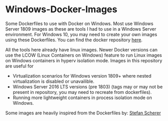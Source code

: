 # Windows-Docker-Images
Some Dockerfiles to use with Docker on Windows. Most use Windows Server 1809 images as these are tools I had to use in a Windows Server environment. For Windows 10, you may need to create your own images using these Dockerfiles. You can find the docker repository [here](https://hub.docker.com/u/yamackurtulus). 

All the tools here already have linux images. Newer Docker versions can use the LCOW (Linux Containers on Windows) feature to run Linux images on Windows containers in hyperv isolation mode. Images in this repository are useful for

 - Virtualization scenarios for Windows version 1809+ where nested virtualization is disabled or unavailible.
 - Windows Server 2016 LTS versions (pre 1803) (tags may or may not be present in repository, you may need to recreate from dockerfiles).
 - Running more lightweight containers in process isolation mode on Windows.
 
Some images are heavily inspired from the Dockerfiles by: [Stefan Scherer](https://github.com/StefanScherer/dockerfiles-windows)
